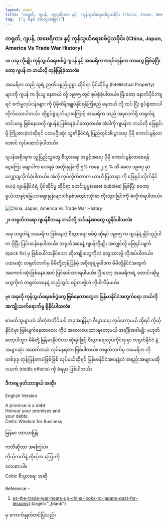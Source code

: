 ```yaml
---
layout: post
title: "တရုတ်, ဂျပန်, အမေရိကား နှင့်  ကုန်သွယ်ရေးစစ်ပွဲသမိုင်း (China, Japan, America Vs Trade War History)"
tag:  ["၃ မိနစ် အတွေးအမြင််း"]
---
```


###  တရုတ်, ဂျပန်, အမေရိကား နှင့်  ကုန်သွယ်ရေးစစ်ပွဲသမိုင်း (China, Japan, America Vs Trade War History)
**၁။ ယခု လိုမျိုး  ကုန်သွယ်ရေးစစ်ပွဲ ဂျပန် နှင့် အမေရိက အရင်တုန်းက ဘာတွေ ဖြစ်ခဲ့ပြီးတော့  ဂျပန် က ဘယ်လို တုန်ပြန်ခဲ့တာလဲ။**

အမေရိက သည်  သူရဲ့ ဉာဏ်ပစ္စည်းဥစ္စာ ဆိုင်ရာ  ပိုင်ဆိုင်မှု  (Intellectual Property) များကို ဂျပန် က ခိုးယူ နေတယ် လို့   ၁၉၈၅  တွင်   စွပ်စွဲခဲ့ပါတယ်။
ပြီးတော့ နောက်ပိုင်းကျရင် စက်မှုလုပ်ငန်းများ ကို ပိုမိုထိန်းချုပ်နိုင်ရန်ကြံစည် နေတယ် လို့ ထပ် ပြီး စွပ်စွဲထားပါလိုက်သေးပါတယ်။
ထိုစွပ်စွဲချက်များကြောင့် အမေရိက သည် အခုလက်ရှိ တရုတ်နဲ့ တင်းမာမှု ဖြစ်နေသလို ဂျပန်နဲ့ ဖြစ်နေခဲ့ပါတော့တယ်။
အဲဒါကို ဂျပန်က ဘယ်လို ဖြေရှင်းဖို့ ကြိုးစားခဲ့လဲဆိုရင် ပထမဦးဆုံး သူ၏နိုင်ငံရဲ့ ပြည်တွင်းစီးပွားရေး ပိုမို ကောင်းမွန်လာအောင် လုပ်ဆောင်ခဲ့ပါတယ်။

<!-- more -->
ဂျပန်အစိုးရက သူ့ပြည်သူတွေ စီးပွားရေး အခွင့်အရေး ပိုမို ကောင်းမွန်လာစေရန် ငွေကြေး ချေးပါက ပေးရမဲ့ အတိုးနှုန်းကို ၅% ကနေ ၂.၅ % ထိ မေလ ၁၉၈၇ မှာ လျှော့ချလိုက်ခဲ့ပါတယ်။
အဲလို လုပ်လိုက်တာက ယာယီ ပြဿနာ ကို ဖြေရှင်းလိုက်နိုင်ပေးမဲ့  ဂျပန်နိုင်ငံရဲ့ ပိုင်ဆိုင်မှု ဆိုင်ရာ
 ဖောင်းပွမှု(asset bubbles) ဖြစ်ပြီး စတော့ရှယ်ယာနှင့်မြေယာဈေးနှုန်းများငါးနှစ်အတွင်းသုံးဆ တိုးသွားခြင်းကို ခံလိုက်ရပါတယ်။


<img src="http://drive.google.com/uc?export=view&id=1_4tZOqdeZFSdr_-8R2X6h7o53n0mFQA1" alt="China, Japan, America Vs Trade War History">

**၂။  တရုတ်ကရော ဂျပန်စီကနေ ဘယ်လို့ သင်ခန်းစာတွေ ယူနိင်ပါသလဲ။**

အခု တရုတ်နဲ့ အမေရိက ဖြစ်နေတဲ့ စီးပွားရေး စစ်ပွဲ ဆိုရင် ၁၉၈၅ က ဂျပန်နဲ့ နှိုင်ယှဉ်ပါက ပိုပြီး ပြင်းထန်နေပါတယ်။
တရုတ်အနေနဲ့ ဂျပန်လို့မျိုး အလျှင်လို ဖြေရှင်းချက် (quick fix) မှ ဖြစ်ပေါ်လာနိုင်သော ဆိုးကျိုးတွေကိုလဲ တွေးထားဖို့ လိုအပ်ပါတယ်။
ပထမဆုံး တရုတ်ဘက်မှ မိမိတို့တုန့်ပြန်မဲ့ အစိုးရရဲ့မူဝါဒက မိမိတို့နိုင်ငံအတွက် အကောင်းဆုံးဖြစ်နေအောင် ပြင်ဆင်ထားရပါမယ်။
ပြီးတော့  အမေရိကရဲ့ တောင်းဆိုမှုတွေကိုလဲ တရုတ်အနေနဲ့ ထည့်သွင်း စဉ်စားဖို့လဲ လိုပါလိမ့်မယ်။

**၃။  အခုလို ကုန်သွယ်ရေးစစ်ပွဲတွေ ဖြစ်နေတာတွေက မြန်မာနိုင်ငံအတွက်ရော ဘယ်လိုအကျိုးသက်ရောက်မှု ရှိနိုင်ပါသလဲ။**


စာဖတ်သူများလဲ သိတဲ့အတိုင်းပင် အခုအချိန်မှာ စီးပွားရေး လုပ်တော့မယ် ဆိုရင် ကိုယ့်နိုင်ငံမှာ ဖြစ်ပျက်နေတာလေး ကိုပဲ အလေးပေးထားရတော့မယ် အချိန်အခါမျိုး မဟုတ်တော့ပါဘူး။
မိမိတို့ မြန်မာနိုင်ငံဟာ ဆိုရင်ဖြင့် စီးပွားရေးလုပ်ကိုင်ရာမှာ တရုတ်နိုင်ငံ နဲ့ အများဆုံး အဆက်အဆံ လုပ်နေရတာ ဖြစ်ပါတယ်။
တရုတ်ဘက်မှ အမေရိက ကို တစ်ခုခု တုန့်ပြန်တာပဲဖြစ်ဖြစ်  လုပ်မယ်ဆိုရင် မြန်မာနိုင်ငံအနေနဲ့လဲ အနည်းအများမဆို ဂယက် (riddle effects) ကို ခံရမှာ ဖြစ်ပါတယ်။


**ဒီကနေ့ မှတ်သားဖွယ် အဆို။**

English Version

A promise is a debt<br />
Honour your promises and<br />
your debts.<br />
Celtic Wisdom for Business

မြန်မာ ဘာသာပြန်

ကတိဆိုတာ အကြွေးပဲ။<br />
ကိုယ့်ကတိနဲ့ ကိုယ့်အ ကြွေးကို<br />
လေးစားပါ။<br />
Celtic စီးပွားရေး အဆို


Reference -
1. [as-the-trade-war-heats-up-china-looks-to-japans-past-for-lessons](https://www.economist.com/finance-and-economics/2019/05/21/as-the-trade-war-heats-up-china-looks-to-japans-past-for-lessons){:target="_blank"}

 မှ ကောက်နှုတ်တင်ပြသည်။
